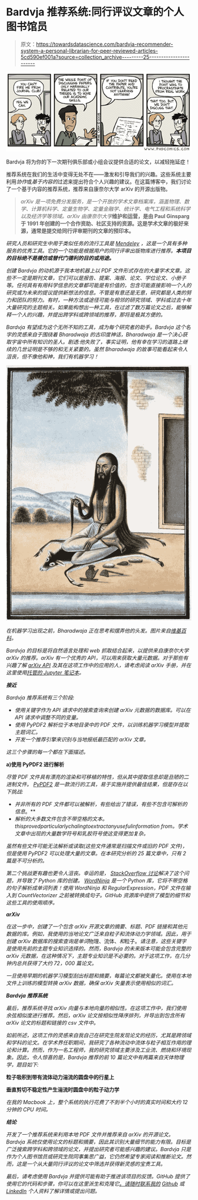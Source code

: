 # Bardvja 推荐系统:同行评议文章的个人图书馆员

> 原文：<https://towardsdatascience.com/bardvja-recommender-system-a-personal-librarian-for-peer-reviewed-articles-5cd590ef001a?source=collection_archive---------25----------------------->

![](img/4a79ea8db2030eae300a6a958081eb4a.png)

Bardvja 将为你的下一次期刊俱乐部或小组会议提供合适的论文，以减轻拖延症！

推荐系统在我们的生活中变得无处不在——激发和引导我们的兴趣。这些系统主要利用*协作*或*基于内容的*过滤来提出符合个人兴趣的建议。在这篇博客中，我们讨论了一个基于内容的推荐系统，推荐来自康奈尔大学 arXiv 的开源出版物。

> *arXiv 是一项免费分发服务，是一个开放的学术文章档案库，涵盖物理、数学、计算机科学、定量生物学、定量金融学、统计学、电气工程和系统科学以及经济学等领域。arXiv 由康奈尔大学*[](https://www.cornell.edu/)**维护和运营，是由 Paul Ginsparg 于 1991 年创建的一个合作资助、社区支持的资源。这是学术文章的极好来源，通常是提交给同行评审期刊的文章的预印本。**

*研究人员和研究生中用于类似任务的流行工具是 [Mendeley](https://www.mendeley.com/newsfeed) ，这是一个具有多种服务的优秀工具。它的一个功能是根据用户的同行评审出版物库进行推荐。**本项目的目标绝不是模仿或替代门德利的目的或用途。***

*创建 Bardvja 的动机源于我本地机器上以 PDF 文件形式存在的大量学术文章。这些不一定是期刊文章，它们可以是报告、提案、海报、论文、学位论文、小册子等。任何具有有用科学信息的文章都可能是有价值的，包含可能直接影响一个人的研究或为未来的提议提供新想法的信息。不管是有意还是无意，研究都是人类的努力和团队的努力。有时，一种方法或途径可能与相邻的研究领域、学科或过去十年大量研究的主题相关。如果能构想出一种工具，在过滤了数万篇论文之后，能够解释一个人的兴趣，并提出跨学科或跨领域的推荐，那将是极其方便的。*

*Bardvja 有望成为这个无所不知的工具，成为每个研究者的助手。Bardvja 这个名字的灵感来自于围绕着 Bharadwaja 的古印度神话，Bharadwaja 是一个决心获取宇宙中所有知识的圣人。剧透:他失败了，事实证明，他有幸在学习的道路上继续的几世证明是不够的和无关紧要的。虽然 Bharadwaja 的故事可能看起来令人沮丧，但不像他和神，我们有机器学习！*

*![](img/028275e1a762670ea25e9bee3e7d1e02.png)*

*在机器学习出现之前，Bharadwaja 正在思考和摆弄他的头发。图片来自[维基百科](https://en.wikipedia.org/wiki/Bharadwaja#/media/File:Bharadwaja.jpg)。*

*Bardvja 的目标是将自然语言处理和 web 抓取结合起来，以提供来自康奈尔大学 arXiv 的推荐。arXiv 有一个优秀的 API，可以用来获取大量元数据。对于那些有兴趣了解 [arXiv API](https://arxiv.org/help/api) 及其在这项工作中的应用的人，请考虑阅读 arXiv 手册，并在这里使用[托管的 Jupyter 笔记本](https://github.com/ukm5/BardvjaRecommendationSystem)。*

***接近***

*Bardvja 推荐系统有三个阶段:*

*   *使用关键字作为 API 请求中的搜索查询来创建 arXiv 元数据的数据库。可以在 API 请求中调整不同的变量。*
*   *使用 PyPDF2 解析位于本地目录中的 PDF 文件，以训练机器学习模型并提取主题词汇。*
*   *开发一个推荐引擎来识别与当地报纸最匹配的 arXiv 文章。*

*这三个步骤的每一个都在下面描述。*

**a)使用 PyPDF2 进行解析**

*尽管 PDF 文件具有漂亮的渲染和可移植的特性，但从其中提取信息却是丑陋的二进制文件。 [PyPDF2](https://pypi.org/project/PyPDF2/) 是一款流行的工具，易于实施并提供最佳结果，但是存在以下挑战:*

*   *并非所有的 PDF 文件都可以被解析，有些给出了错误，有些不包含可解析的信息*。**
*   *解析的大多数文件包含不带空格的文本。*thisprovedparticularlychalingtoextractanyusefulinformation from*。学术文章中出现的大量数学符号和乳胶符号使这变得更加复杂。*

*虽然有些文件可能无法解析或读取(这些文件通常是扫描文件或旧的 PDF 文件)，但是使用 PyPDF2 可以处理大量的文章。在本研究分析的 25 篇文章中，只有 2 篇是不可分析的。*

*第二个挑战更有趣也更令人沮丧。幸运的是， [StackOverflow 讨论](https://stackoverflow.com/questions/8870261/how-to-split-text-without-spaces-into-list-of-words)解决了这个问题，并导致了 Python 库的创建。 [WordNinja](https://github.com/keredson/wordninja) 是一个 Python 库，它将不带空格的句子解析成单词列表！使用 WordNinja 和 RegularExpression，PDF 文件在输入到 CountVectorizer 之前被转换成句子。GitHub 资源库中提供了模型的细节和这些工具的使用顺序。*

***arXiv***

*在这一步中，创建了一个包含 arXiv 开源文章的摘要、标题、PDF 链接和其他元数据的库。例如，我使用的当地论文广泛来自粒子和流体动力学领域。因此，用于创建 arXiv 数据库的搜索查询是单词*物理、流体、*和*粒子。*请注意，这些关键字是使用先前的主题专业知识选择的。然而，Bardvja 的未来版本可能会包含完整的 arXiv 元数据，在这种情况下，主题专业知识是不必要的。对于这项工作，在几分钟内总共获得了大约 72，000 篇论文。*

*一旦使用早期的机器学习模型刮出标题和摘要，每篇论文都被矢量化。*使用在本地文件上训练的模型转换 arXiv 数据，确保 arXiv 矢量表示使用相似的词汇。**

***Bardvja 推荐系统***

*最后，推荐系统寻找 arXiv 向量与本地向量的相似性。在这项工作中，我们使用余弦相似度进行推荐。然后，arXiv 论文按相似性降序排列，并导出到包含所有 arXiv 论文的标题和链接的 csv 文件中。*

*如前所述，这项工作的灵感来自我自己在研究生院发现论文的经历，尤其是跨领域和学科的论文。在学术界任职期间，我研究了各种流动中流体与粒子相互作用的理论和计算。然而，作为一名工程师，我的研究领域主要涉及工业流、燃烧和环境现象。因此，令人惊喜的是，Bardvja 推荐的前 10 篇论文中有两篇来自天体物理学，题目如下:*

**粒子吸积到带有流体动力湍流的圆盘中的行星上**

**垂直剪切不稳定性产生湍流时圆盘中的粒子动力学**

*在我的 Macbook 上，整个系统的执行花费了不到半个小时的真实时间和大约 12 分钟的 CPU 时间。*

***结论***

*开发了一个推荐系统来利用本地 PDF 文件并推荐来自 arXiv 的开源论文。Bardvja 系统仅使用论文的标题和摘要，因此其识别大量细节的能力有限。目标是广泛搜索跨学科和跨领域的论文，并提出研究者可能感兴趣的建议。Bardvja 只是作为个人图书馆员或研究生院同事集思广益，它仍然希望专家阅读和推断论文。然而，这是一个从大量同行评议的论文中筛选并获得新灵感的宝贵工具。*

*最后，请考虑使用 Bardvja 并提供可能有助于推进该项目的反馈。GitHub 提供了使用它的代码和步骤，你可以在这里派生和克隆它[。请随时联系我的](https://github.com/ukm5/BardvjaRecommendationSystem) [Github](https://github.com/ukm5) 或 [LinkedIn](https://www.linkedin.com/in/udayshankarmenon/) 个人资料了解详情或提出问题。*